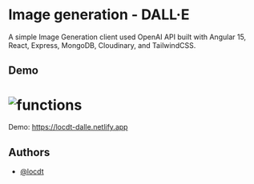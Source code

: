 
# Image generation - DALL·E 

A simple Image Generation client used OpenAI API built with Angular 15, React, Express, MongoDB, Cloudinary, and TailwindCSS.
## Demo

# ![functions](https://raw.githubusercontent.com/netlify/functions/main/functions.png)

Demo: https://locdt-dalle.netlify.app


## Authors

- [@locdt](https://locdt.netlify.app/)

